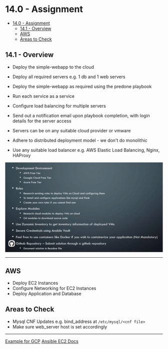 # 14.0 - Assignment

- [14.0 - Assignment](#140---assignment)
  - [14.1 - Overview](#141---overview)
  - [AWS](#aws)
  - [Areas to Check](#areas-to-check)

## 14.1 - Overview

- Deploy the simple-webapp to the cloud
- Deploy all required servers e.g. 1 db and 1 web servers
- Deploy the simple-webapp as required using the predone playbook
- Run each service as a service
- Configure load balancing for multiple servers
- Send out a notification email upon playbook completion, with login details for the server access

- Servers can be on any suitable cloud provider or vmware
- Adhere to distributed deployment model - we don't do monolithic
- Use any suitable load balancer e.g. AWS Elastic Load Balancing, Nginx, HAProxy

![Untitled](img/Untitled.png)

---

## AWS

- Deploy EC2 Instances
- Configure Networking for EC2 Instances
- Deploy Application and Database

## Areas to Check

- Mysql CNF Updates e.g. bind_address at `/etc/mysql/<cnf file>`
- Make sure web_server host is set accordingly

---

[Example for GCP](https://github.com/mmumshad/udemy-ansible-assignment)
[Ansible EC2 Docs](https://docs.ansible.com/ansible/latest/collections/amazon/aws/ec2_instance_module.html)
